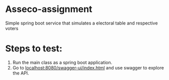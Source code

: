# Asseco-assignment
Simple spring boot service that simulates a electoral table and respective voters

# Steps to test:
1. Run the main class as a spring boot application.
2. Go to [localhost:8080/swagger-ui/index.html](localhost:8080/swagger-ui/index.html) and use swagger to explore the API.
